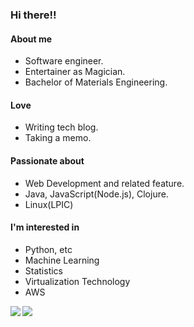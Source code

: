 ### Hi there!!

#### About me
- Software engineer.
- Entertainer as Magician.
- Bachelor of Materials Engineering.

#### Love
- Writing tech blog.
- Taking a memo.

#### Passionate about
- Web Development and related feature.
- Java, JavaScript(Node.js), Clojure.
- Linux(LPIC)

#### I'm interested in

- Python, etc
- Machine Learning
- Statistics
- Virtualization Technology
- AWS






<!--
**shin1127/shin1127** is a ✨ _special_ ✨ repository because its `README.md` (this file) appears on your GitHub profile.

Here are some ideas to get you started:

- 🔭 I’m currently working on ...
- 🌱 I’m currently learning ...
- 👯 I’m looking to collaborate on ...
- 🤔 I’m looking for help with ...
- 💬 Ask me about ...
- 📫 How to reach me: ...
- 😄 Pronouns: ...
- ⚡ Fun fact: ...
-->

<a href="https://github.com/anuraghazra/github-readme-stats">
  <img align="left" src="https://github-readme-stats.vercel.app/api?username=shin1127&count_private=true&show_icons=true" />
</a>
<a href="https://github.com/anuraghazra/github-readme-stats">
  <img align="left" src="https://github-readme-stats.vercel.app/api/top-langs/?username=shin1127" />
</a>
